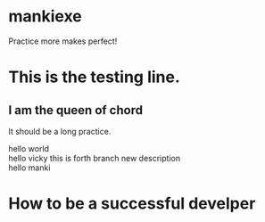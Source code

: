 # mankiexe
Practice more makes perfect!
<h1>This is the testing line.</h1>
<h2>I am the queen of chord</h2>
<p>It should be a long practice.</p>
<p>hello world<br>
hello vicky this is forth branch new description<br>
hello manki</p>
<h1>How to be a successful develper</h1>
